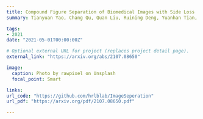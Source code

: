 ```yaml
---
title: Compound Figure Separation of Biomedical Images with Side Loss
summary: Tianyuan Yao, Chang Qu, Quan Liu, Ruining Deng, Yuanhan Tian, Jiachen Xu, Aadarsh Jha, Shunxing Bao, Mengyang Zhao, Agnes B Fogo, Bennett A Landman, Catie Chang, Haichun Yang, **Yuankai Huo** <br> ***DALI*** **(2021)** 

tags:
- 2021
date: "2021-05-01T00:00:00Z"

# Optional external URL for project (replaces project detail page).
external_link: "https://arxiv.org/abs/2107.08650"

image:
  caption: Photo by rawpixel on Unsplash
  focal_point: Smart

links:
url_code: "https://github.com/hrlblab/ImageSeperation"
url_pdf: "https://arxiv.org/pdf/2107.08650.pdf"

---
```

